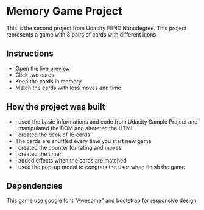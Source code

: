 # Memory Game Project

This is the second project from Udacity FEND Nanodegree. This project represents a game with 8 pairs of cards with different icons. 

## Instructions

* Open the [live preview](https://alicu90.github.io/Memory_Game/)
* Click two cards
* Keep the cards in memory
* Match the cards with less moves and time

## How the project was built
* I used the basic informations and code from Udacity Sample Project and I manipulated the DOM and altereted the HTML
* I created the deck of 16 cards
* The cards are shuffled every time you start new game
* I created the counter for rating and moves
* I created the timer
* I added effects when the cards are matched
* I used the pop-up modal to congrats the user when finish the game

## Dependencies

This game use google font "Awesome" and bootstrap for responsive design.

